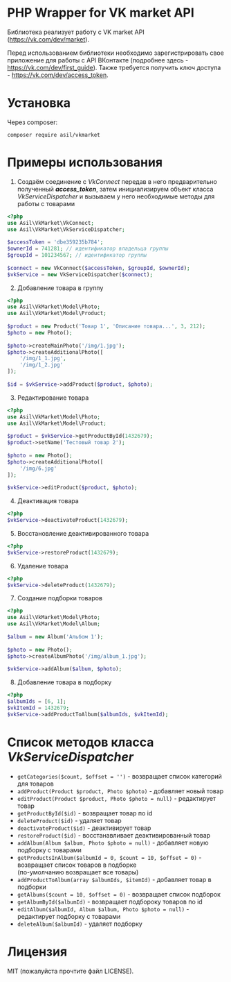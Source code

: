PHP Wrapper for VK market API
==============================
Библиотека реализует работу с VK market API (https://vk.com/dev/market).

Перед использованием библиотеки необходимо зарегистрировать свое приложение
для работы с API ВКонтакте (подробнее здесь - https://vk.com/dev/first_guide).
Также требуется получить ключ доступа - https://vk.com/dev/access_token.

Установка
==============================
Через composer:
```
composer require asil/vkmarket
```

Примеры использования
============================
1. Создаём соединение с *VkConnect* передав в него предварительно полученный ***access_token***,
затем инициализируем объект класса *VkServiceDispatcher* и вызываем у него необходимые методы для работы с товарами
```php
<?php 
use Asil\VkMarket\VkConnect;
use Asil\VkMarket\VkServiceDispatcher;
  
$accessToken = 'dbe359235b784';
$ownerId = 741281; // идентификатор владельца группы
$groupId = 101234567; // идентификатор группы
  
$connect = new VkConnect($accessToken, $groupId, $ownerId);
$vkService = new VkServiceDispatcher($connect);
```

2. Добавление товара в группу
```php
<?php 
use Asil\VkMarket\Model\Photo;
use Asil\VkMarket\Model\Product;
  
$product = new Product('Товар 1', 'Описание товара...', 3, 212);
$photo = new Photo();
  
$photo->createMainPhoto('/img/1.jpg');
$photo->createAdditionalPhoto([
    '/img/1_1.jpg',
    '/img/1_2.jpg'
]);
  
$id = $vkService->addProduct($product, $photo);
```
3. Редактирование товара
```php
<?php 
use Asil\VkMarket\Model\Photo;
use Asil\VkMarket\Model\Product;
  
$product = $vkService->getProductById(1432679);
$product->setName('Тестовый товар 2');
  
$photo = new Photo();
$photo->createAdditionalPhoto([
    '/img/6.jpg'
]);
  
$vkService->editProduct($product, $photo);
```
4. Деактивация товара
```php
<?php 
$vkService->deactivateProduct(1432679);
```

5. Восстановление деактивированного товара
```php
<?php 
$vkService->restoreProduct(1432679);
```

6. Удаление товара
```php
<?php 
$vkService->deleteProduct(1432679);
```

7. Создание подборки товаров
```php
<?php
use Asil\VkMarket\Model\Photo;
use Asil\VkMarket\Model\Album;
  
$album = new Album('Альбом 1');
  
$photo = new Photo();
$photo->createAlbumPhoto('/img/album_1.jpg');
  
$vkService->addAlbum($album, $photo);
```

8. Добавление товара в подборку
```php
<?php
$albumIds = [6, 1];
$vkItemId = 1432679;
$vkService->addProductToAlbum($albumIds, $vkItemId);
```

Список методов класса *VkServiceDispatcher*
=============================================
* ```getCategories($count, $offset = '')``` - возвращает список категорий для товаров
* ```addProduct(Product $product, Photo $photo)``` - добавляет новый товар
* ```editProduct(Product $product, Photo $photo = null)``` - редактирует товар
* ```getProductById($id)``` - возвращает товар по id
* ```deleteProduct($id)``` - удаляет товар
* ```deactivateProduct($id)``` - деактивирует товар
* ```restoreProduct($id)``` - восстанавливает деактивированный товар
* ```addAlbum(Album $album, Photo $photo = null)``` - добавляет новую подборку с товарами
* ```getProductsInAlbum($albumId = 0, $count = 10, $offset = 0)``` - возвращает список товаров в подборке  
(по-умолчанию возвращает все товары)
* ```addProductToAlbum(array $albumIds, $itemId)``` - добавляет товар в подборки
* ```getAlbums($count = 10, $offset = 0)``` - возвращает список подборок
* ```getAlbumById($albumId)``` - возвращает подбороку товаров по id
* ```editAlbum($albumId, Album $album, Photo $photo = null)``` - редактирует подборку с товарами
* ```deleteAlbum($albumId)``` - удаляет подборку

Лицензия
=======================================
MIT (пожалуйста прочтите файл LICENSE).